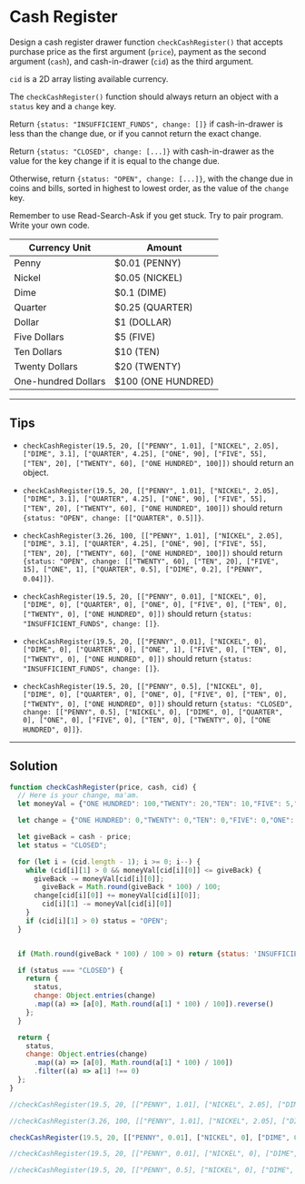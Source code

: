 # Cash Register

Design a cash register drawer function `checkCashRegister()` that accepts purchase price as the first argument (`price`), payment as the second argument (`cash`), and cash-in-drawer (`cid`) as the third argument.

`cid` is a 2D array listing available currency.

The `checkCashRegister()` function should always return an object with a `status` key and a `change` key.

Return `{status: "INSUFFICIENT_FUNDS", change: []}` if cash-in-drawer is less than the change due, or if you cannot return the exact change.

Return `{status: "CLOSED", change: [...]}` with cash-in-drawer as the value for the key change if it is equal to the change due.

Otherwise, return `{status: "OPEN", change: [...]}`, with the change due in coins and bills, sorted in highest to lowest order, as the value of the `change` key.

Remember to use Read-Search-Ask if you get stuck. Try to pair program. Write your own code.

|**Currency Unit**|**Amount**|
|---|---|
|Penny|$0.01 (PENNY)|
|Nickel|$0.05 (NICKEL)|
|Dime|$0.1 (DIME)|
|Quarter|$0.25 (QUARTER)|
|Dollar|$1 (DOLLAR)|
|Five Dollars|$5 (FIVE)|
|Ten Dollars|$10 (TEN)|
|Twenty Dollars|$20 (TWENTY)|
|One-hundred Dollars|$100 (ONE HUNDRED)|

---

## Tips

- `checkCashRegister(19.5, 20, [["PENNY", 1.01], ["NICKEL", 2.05], ["DIME", 3.1], ["QUARTER", 4.25], ["ONE", 90], ["FIVE", 55], ["TEN", 20], ["TWENTY", 60], ["ONE HUNDRED", 100]])` should return an object.

- `checkCashRegister(19.5, 20, [["PENNY", 1.01], ["NICKEL", 2.05], ["DIME", 3.1], ["QUARTER", 4.25], ["ONE", 90], ["FIVE", 55], ["TEN", 20], ["TWENTY", 60], ["ONE HUNDRED", 100]])` should return `{status: "OPEN", change: [["QUARTER", 0.5]]}`.

- `checkCashRegister(3.26, 100, [["PENNY", 1.01], ["NICKEL", 2.05], ["DIME", 3.1], ["QUARTER", 4.25], ["ONE", 90], ["FIVE", 55], ["TEN", 20], ["TWENTY", 60], ["ONE HUNDRED", 100]])` should return `{status: "OPEN", change: [["TWENTY", 60], ["TEN", 20], ["FIVE", 15], ["ONE", 1], ["QUARTER", 0.5], ["DIME", 0.2], ["PENNY", 0.04]]}`.

- `checkCashRegister(19.5, 20, [["PENNY", 0.01], ["NICKEL", 0], ["DIME", 0], ["QUARTER", 0], ["ONE", 0], ["FIVE", 0], ["TEN", 0], ["TWENTY", 0], ["ONE HUNDRED", 0]])` should return `{status: "INSUFFICIENT_FUNDS", change: []}`.

- `checkCashRegister(19.5, 20, [["PENNY", 0.01], ["NICKEL", 0], ["DIME", 0], ["QUARTER", 0], ["ONE", 1], ["FIVE", 0], ["TEN", 0], ["TWENTY", 0], ["ONE HUNDRED", 0]])` should return `{status: "INSUFFICIENT_FUNDS", change: []}`.

- `checkCashRegister(19.5, 20, [["PENNY", 0.5], ["NICKEL", 0], ["DIME", 0], ["QUARTER", 0], ["ONE", 0], ["FIVE", 0], ["TEN", 0], ["TWENTY", 0], ["ONE HUNDRED", 0]])` should return `{status: "CLOSED", change: [["PENNY", 0.5], ["NICKEL", 0], ["DIME", 0], ["QUARTER", 0], ["ONE", 0], ["FIVE", 0], ["TEN", 0], ["TWENTY", 0], ["ONE HUNDRED", 0]]}`.

---

## Solution

```js
function checkCashRegister(price, cash, cid) {
  // Here is your change, ma'am.
  let moneyVal = {"ONE HUNDRED": 100,"TWENTY": 20,"TEN": 10,"FIVE": 5,"ONE": 1,"QUARTER": .25,"DIME": .10,"NICKEL": .05,"PENNY": .01}

  let change = {"ONE HUNDRED": 0,"TWENTY": 0,"TEN": 0,"FIVE": 0,"ONE": 0,"QUARTER": 0,"DIME": 0,"NICKEL": 0,"PENNY": 0}

  let giveBack = cash - price;
  let status = "CLOSED";

  for (let i = (cid.length - 1); i >= 0; i--) {
    while (cid[i][1] > 0 && moneyVal[cid[i][0]] <= giveBack) {
      giveBack -= moneyVal[cid[i][0]];
	    giveBack = Math.round(giveBack * 100) / 100;
      change[cid[i][0]] += moneyVal[cid[i][0]];
	    cid[i][1] -= moneyVal[cid[i][0]]
    }
    if (cid[i][1] > 0) status = "OPEN";
  }


  if (Math.round(giveBack * 100) / 100 > 0) return {status: 'INSUFFICIENT_FUNDS', change: []}

  if (status === "CLOSED") {
    return { 
      status, 
      change: Object.entries(change)
      .map((a) => [a[0], Math.round(a[1] * 100) / 100]).reverse() 
    };
  }

  return { 
    status, 
    change: Object.entries(change)
      .map((a) => [a[0], Math.round(a[1] * 100) / 100]) 
      .filter((a) => a[1] !== 0)
  };
}

//checkCashRegister(19.5, 20, [["PENNY", 1.01], ["NICKEL", 2.05], ["DIME", 3.1], ["QUARTER", 4.25], ["ONE", 90], ["FIVE", 55], ["TEN", 20], ["TWENTY", 60], ["ONE HUNDRED", 100]]);// should return {status: "OPEN", change: [["QUARTER", 0.5]]}.

//checkCashRegister(3.26, 100, [["PENNY", 1.01], ["NICKEL", 2.05], ["DIME", 3.1], ["QUARTER", 4.25], ["ONE", 90], ["FIVE", 55], ["TEN", 20], ["TWENTY", 60], ["ONE HUNDRED", 100]]);// should return {status: "OPEN", change: [["TWENTY", 60], ["TEN", 20], ["FIVE", 15], ["ONE", 1], ["QUARTER", 0.5], ["DIME", 0.2], ["PENNY", 0.04]]}.

checkCashRegister(19.5, 20, [["PENNY", 0.01], ["NICKEL", 0], ["DIME", 0], ["QUARTER", 0], ["ONE", 0], ["FIVE", 0], ["TEN", 0], ["TWENTY", 0], ["ONE HUNDRED", 0]]);// should return {status: "INSUFFICIENT_FUNDS", change: []}.

//checkCashRegister(19.5, 20, [["PENNY", 0.01], ["NICKEL", 0], ["DIME", 0], ["QUARTER", 0], ["ONE", 1], ["FIVE", 0], ["TEN", 0], ["TWENTY", 0], ["ONE HUNDRED", 0]]);// should return {status: "INSUFFICIENT_FUNDS", change: []}.

//checkCashRegister(19.5, 20, [["PENNY", 0.5], ["NICKEL", 0], ["DIME", 0], ["QUARTER", 0], ["ONE", 0], ["FIVE", 0], ["TEN", 0], ["TWENTY", 0], ["ONE HUNDRED", 0]]);// should return {status: "CLOSED", change: [["PENNY", 0.5], ["NICKEL", 0], ["DIME", 0], ["QUARTER", 0], ["ONE", 0], ["FIVE", 0], ["TEN", 0], ["TWENTY", 0], ["ONE HUNDRED", 0]]}.
```